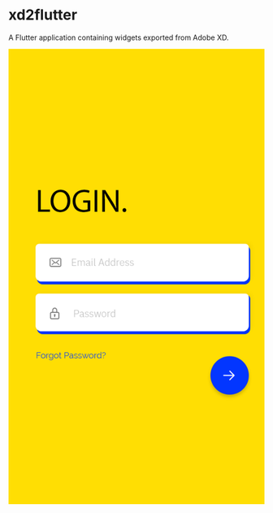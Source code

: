 # xd2flutter

A Flutter application containing widgets exported from Adobe XD.

![](images/Login@2x.png)
